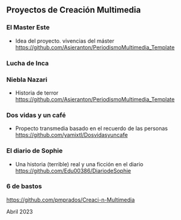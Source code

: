 

## Proyectos de Creación Multimedia



### El Master Este

* Idea del proyecto. vivencias del máster   https://github.com/Asieranton/PeriodismoMultimedia_Template


### Lucha de Inca




### Niebla Nazari

* Historia de terror https://github.com/Asieranton/PeriodismoMultimedia_Template



### Dos vidas y un café

* Propecto transmedia basado en el recuerdo de las personas  https://github.com/yamixtl/Dosvidasyuncafe


### El diario de Sophie

* Una historia (terrible) real y una ficción en el diario  https://github.com/Edu00386/DiariodeSophie

    
### 6 de bastos
  
https://github.com/pmprados/Creaci-n-Multimedia



Abril 2023


